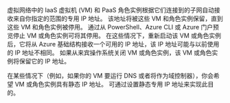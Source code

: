 虚拟网络中的 IaaS 虚拟机 (VM) 和 PaaS 角色实例根据它们连接到的子网自动接收来自你指定的范围的专用 IP 地址。 该地址将被这些 VM 和角色实例保留，直到这些 VM 和角色实例被停用。 通过从 PowerShell、Azure CLI 或 Azure 门户预览停止 VM 或角色实例可将其停用。 在这些情况下，重新启动该 VM 或角色实例后，它将从 Azure 基础结构接收一个可用的 IP 地址，该 IP 地址可能与以前使用的 IP 地址不相同。 如果从来宾操作系统关闭 VM 或角色实例，该 VM 或角色实例将保留它的 IP 地址。  

在某些情况下（例如，如果你的 VM 要运行 DNS 或者将作为域控制器），你会希望 VM 或角色实例具有静态 IP 地址。 可通过设置静态专用 IP 地址来实现此目的。